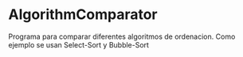 # AlgorithmComparator
Programa para comparar diferentes algoritmos de ordenacion. Como ejemplo se usan Select-Sort y Bubble-Sort

